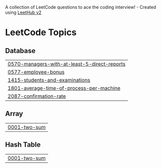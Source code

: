 A collection of LeetCode questions to ace the coding interview! - Created using [LeetHub v2](https://github.com/arunbhardwaj/LeetHub-2.0)
<!---LeetCode Topics Start-->
# LeetCode Topics
## Database
|  |
| ------- |
| [0570-managers-with-at-least-5-direct-reports](https://github.com/jefferson-barroso/Exercicios_LeetCode/tree/master/0570-managers-with-at-least-5-direct-reports) |
| [0577-employee-bonus](https://github.com/jefferson-barroso/Exercicios_LeetCode/tree/master/0577-employee-bonus) |
| [1415-students-and-examinations](https://github.com/jefferson-barroso/Exercicios_LeetCode/tree/master/1415-students-and-examinations) |
| [1801-average-time-of-process-per-machine](https://github.com/jefferson-barroso/Exercicios_LeetCode/tree/master/1801-average-time-of-process-per-machine) |
| [2087-confirmation-rate](https://github.com/jefferson-barroso/Exercicios_LeetCode/tree/master/2087-confirmation-rate) |
## Array
|  |
| ------- |
| [0001-two-sum](https://github.com/jefferson-barroso/Exercicios_LeetCode/tree/master/0001-two-sum) |
## Hash Table
|  |
| ------- |
| [0001-two-sum](https://github.com/jefferson-barroso/Exercicios_LeetCode/tree/master/0001-two-sum) |
<!---LeetCode Topics End-->